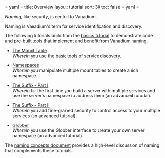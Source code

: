 = yaml =
title: Overview
layout: tutorial
sort: 30
toc: false
= yaml =

_Naming_, like security, is central to Vanadium.

Naming is Vanadium's term for service identification and discovery.

The following tutorials build from the [basics tutorial] to
demonstrate code and pre-built tools that implement and benefit from
Vanadium naming.

* [The Mount Table]<br>
  _Wherein_ you use the basic tools of service discovery.

* [Namespaces]<br>
  _Wherein_ you manipulate multiple mount tables to create a rich namespace.

* [The Suffix - Part I]<br>
  _Wherein_ for the first time you build a server with multiple services
  and use the server's namespace to address them (an advanced tutorial).

* [The Suffix - Part II]<br>
  _Wherein_ you add fine-grained security to control access to your
  multiple services (an advanced tutorial).

* [Globber]<br>
  _Wherein_ you use the Globber interface to create your own server
  namespace (an advanced tutorial).

The [naming concepts document] provides a high-level discussion
of naming that complements these tutorials.

[The mount table]: /tutorials/naming/mount-table.html
[Namespaces]: /tutorials/naming/namespace.html
[The suffix - Part I]: /tutorials/naming/suffix-part1.html
[The suffix - Part II]: /tutorials/naming/suffix-part2.html
[Globber]: /tutorials/naming/globber.html
[naming concepts document]: /concepts/naming.html
[basics tutorial]: /tutorials/basics.html

